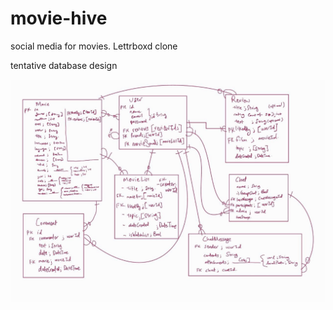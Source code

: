 # movie-hive
social media for movies. Lettrboxd clone


tentative database design

<img src="https://github.com/suha-nathan/movie-hive/blob/main/movie-db.jpeg" width="750"/>

